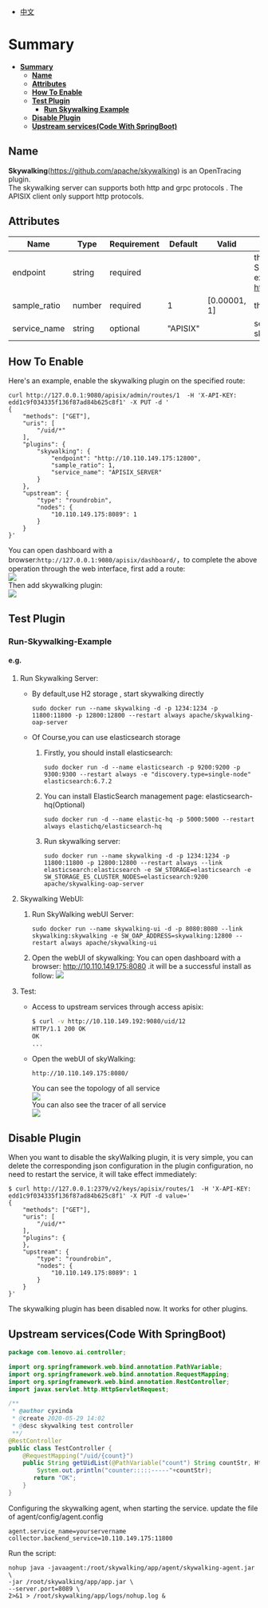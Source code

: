 <!--
#
# Licensed to the Apache Software Foundation (ASF) under one or more
# contributor license agreements.  See the NOTICE file distributed with
# this work for additional information regarding copyright ownership.
# The ASF licenses this file to You under the Apache License, Version 2.0
# (the "License"); you may not use this file except in compliance with
# the License.  You may obtain a copy of the License at
#
#     http://www.apache.org/licenses/LICENSE-2.0
#
# Unless required by applicable law or agreed to in writing, software
# distributed under the License is distributed on an "AS IS" BASIS,
# WITHOUT WARRANTIES OR CONDITIONS OF ANY KIND, either express or implied.
# See the License for the specific language governing permissions and
# limitations under the License.
#
-->

- [中文](../zh-cn/plugins/skywalking.md)

# Summary
- [**Summary**](#Summary)
  - [**Name**](#Name)
  - [**Attributes**](#Attributes)
  - [**How To Enable**](#How-To-Enable)
  - [**Test Plugin**](#Test-Plugin)
    - [**Run Skywalking Example**](#Run-Skywalking-Example)
  - [**Disable Plugin**](#Disable-Plugin)
  - [**Upstream services(Code With SpringBoot)**](#Upstream-services(Code-With-SpringBoot))

## Name

**Skywalking**(https://github.com/apache/skywalking) is an OpenTracing plugin.\
The skywalking server can supports both http and grpc protocols . The APISIX client only support http protocols.
## Attributes

| Name         | Type   | Requirement | Default  | Valid        | Description                                                          |
| ------------ | ------ | ----------- | -------- | ------------ | -------------------------------------------------------------------- |
| endpoint     | string | required    |          |              | the http endpoint of Skywalking, for example: http://127.0.0.1:12800 |
| sample_ratio | number | required    | 1        | [0.00001, 1] | the ratio of sample                                                  |
| service_name | string | optional    | "APISIX" |              | service name for skywalking reporter                                 |

## How To Enable

Here's an example, enable the skywalking plugin on the specified route:

```shell
curl http://127.0.0.1:9080/apisix/admin/routes/1  -H 'X-API-KEY: edd1c9f034335f136f87ad84b625c8f1' -X PUT -d '
{
    "methods": ["GET"],
    "uris": [
        "/uid/*"
    ],
    "plugins": {
        "skywalking": {
            "endpoint": "http://10.110.149.175:12800",
            "sample_ratio": 1,
            "service_name": "APISIX_SERVER"
        }
    },
    "upstream": {
        "type": "roundrobin",
        "nodes": {
            "10.110.149.175:8089": 1
        }
    }
}'
```
You can open dashboard with a browser:`http://127.0.0.1:9080/apisix/dashboard/`，to complete the above operation through the web interface, first add a route:\
![](../images/plugin/skywalking-1.png)\
Then add skywalking plugin:\
![](../images/plugin/skywalking-2.png)
## Test Plugin

### Run-Skywalking-Example

#### e.g.
1. Run Skywalking Server:
    - By default,use H2 storage , start skywalking directly
        ```
        sudo docker run --name skywalking -d -p 1234:1234 -p 11800:11800 -p 12800:12800 --restart always apache/skywalking-oap-server
        ```

    -  Of Course,you can use elasticsearch storage
        1. Firstly, you should install elasticsearch:
            ```
            sudo docker run -d --name elasticsearch -p 9200:9200 -p 9300:9300 --restart always -e "discovery.type=single-node" elasticsearch:6.7.2
            ```
        2. You can install ElasticSearch management page: elasticsearch-hq(Optional)
            ```
            sudo docker run -d --name elastic-hq -p 5000:5000 --restart always elastichq/elasticsearch-hq
            ```
        3. Run skywalking server:
            ```
            sudo docker run --name skywalking -d -p 1234:1234 -p 11800:11800 -p 12800:12800 --restart always --link elasticsearch:elasticsearch -e SW_STORAGE=elasticsearch -e SW_STORAGE_ES_CLUSTER_NODES=elasticsearch:9200 apache/skywalking-oap-server
            ```
2. Skywalking WebUI:
    1. Run SkyWalking webUI Server:
        ```
        sudo docker run --name skywalking-ui -d -p 8080:8080 --link skywalking:skywalking -e SW_OAP_ADDRESS=skywalking:12800 --restart always apache/skywalking-ui
        ```
    2. Open the webUI of  skywalking:
        You can open dashboard with a browser: http://10.110.149.175:8080 .it will be a successful install as follow:
        ![](../images/plugin/skywalking-3.png)

3. Test:
    -  Access to upstream services through access apisix:
        ```bash
        $ curl -v http://10.110.149.192:9080/uid/12
        HTTP/1.1 200 OK
        OK
        ...
        ```
    - Open the webUI of skyWalking:
        ```
        http://10.110.149.175:8080/
        ```
        You can see the topology of all service\
        ![](../../doc/images/plugin/skywalking-4.png)\
        You can also see the tracer of all service\
        ![](../../doc/images/plugin/skywalking-5.png)

## Disable Plugin

When you want to disable the skyWalking plugin, it is very simple,
 you can delete the corresponding json configuration in the plugin configuration,
  no need to restart the service, it will take effect immediately:

```shell
$ curl http://127.0.0.1:2379/v2/keys/apisix/routes/1  -H 'X-API-KEY: edd1c9f034335f136f87ad84b625c8f1' -X PUT -d value='
{
    "methods": ["GET"],
    "uris": [
        "/uid/*"
    ],
    "plugins": {
    },
    "upstream": {
        "type": "roundrobin",
        "nodes": {
            "10.110.149.175:8089": 1
        }
    }
}'
```

The skywalking plugin has been disabled now. It works for other plugins.


## Upstream services(Code With SpringBoot)

```java
package com.lenovo.ai.controller;

import org.springframework.web.bind.annotation.PathVariable;
import org.springframework.web.bind.annotation.RequestMapping;
import org.springframework.web.bind.annotation.RestController;
import javax.servlet.http.HttpServletRequest;

/**
 * @author cyxinda
 * @create 2020-05-29 14:02
 * @desc skywalking test controller
 **/
@RestController
public class TestController {
    @RequestMapping("/uid/{count}")
    public String getUidList(@PathVariable("count") String countStr, HttpServletRequest request) {
        System.out.println("counter:::::-----"+countStr);
       return "OK";
    }
}
```
Configuring the skywalking agent, when starting the service.
update the file of agent/config/agent.config
```
agent.service_name=yourservername
collector.backend_service=10.110.149.175:11800
```
Run the script:
```
nohup java -javaagent:/root/skywalking/app/agent/skywalking-agent.jar \
-jar /root/skywalking/app/app.jar \
--server.port=8089 \
2>&1 > /root/skywalking/app/logs/nohup.log &
```

